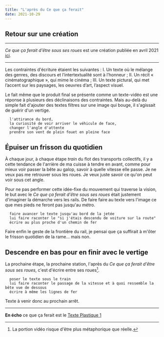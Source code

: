 ```yaml
---
title: "L'après du Ce que ça ferait"
date: 2021-10-29
---
```


## Retour sur une création 


------

*Ce que ça ferait d'être sous ses roues* est une création publiée en avril 2021 [ici](https://www.youtube.com/watch?v=1FiP5C6-ZQs&t=174s).

-------

Les contraintes d'écriture étaient les suivantes : I. Un texte où le mélange des genres, des discours et l’intertextualité sont à l’honneur ; II. Un récit « cinématographique », qui mime le cinéma ; III. Un texte pictural, qui met l’accent sur les paysages, les oeuvres d’art, l’aspect visuel.

Le fait même que le produit final se présente comme un texte-vidéo est une réponse à plusieurs des déclinaisons des contraintes. Mais au-delà du simple fait d'ajouter des textes filtres sur une image qui bouge, il s'agissait de guérir d'un vertige. 

      l'attirance du bord, 
      la curiosité de voir arriver le véhicule de face, 
      changer l'angle d'attente
      prendre son vent de plein fouet en pleine face

## Épuiser un frisson du quotidien

À chaque jour, à chaque étape *train* du flot des transports collectifs, il y a cette tendance de l'arrière de ma cuisse à tendre en avant, comme pour mieux voir passer la bête au galop, savoir à quelle vitesse elle passe. Je ne veux pas me retrouver sous les roues. Je veux juste savoir ce qu'on peut voir sous cet angle. 

Pour ne pas performer cette idée-fixe du mouvement qui traverse la vision, le but avec le *Ce que ça ferait d'être sous ses roues* était justement d'imaginer la démarche vers les rails. De faire faire au texte vers l'image ce que mes pieds ne feront pas jusqu'au métro. 

      faire avancer le texte jusqu'au bord de la jetée
      lui faire raconter le "si j'étais descendu de voiture sur la route"
      écrire au plus proche d'un chemin de fer
      
Faire enfin le geste de la frontière du rail, je pensai que ça suffirait à m'ôter le frisson quotidien de la rame... mais non. 

## Descendre en bas pour en finir avec le vertige

La prochaine étape, la prochaine station, l'après du *Ce que ça ferait d'être sous ses roues*, c'est d'écrire entre ses roues[^1]. 

      poser le texte sous le train 
      lui faire raconter le passage de la vitesse et à quoi ressemble la bête vue de dessous
      écrire à même les lignes de fer

Texte à venir donc au prochain arrêt.

[^1]: La portion vidéo risque d'être plus métaphorique que réelle.

---- 

**En écho** ce que ça ferait est le [Texte Plastique 1](https://blank.blue/textes-videos/#textes-plastiques)
